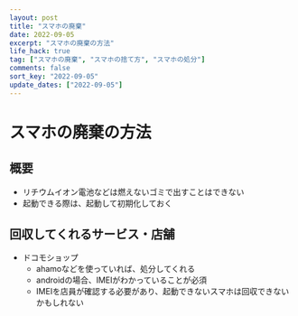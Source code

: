 ```yaml
---
layout: post
title: "スマホの廃棄"
date: 2022-09-05
excerpt: "スマホの廃棄の方法"
life_hack: true
tag: ["スマホの廃棄", "スマホの捨て方", "スマホの処分"]
comments: false
sort_key: "2022-09-05"
update_dates: ["2022-09-05"]
---
```


# スマホの廃棄の方法

## 概要
 - リチウムイオン電池などは燃えないゴミで出すことはできない
 - 起動できる際は、起動して初期化しておく

## 回収してくれるサービス・店舗
 - ドコモショップ
   - ahamoなどを使っていれば、処分してくれる
   - androidの場合、IMEIがわかっていることが必須
   - IMEIを店員が確認する必要があり、起動できないスマホは回収できないかもしれない
